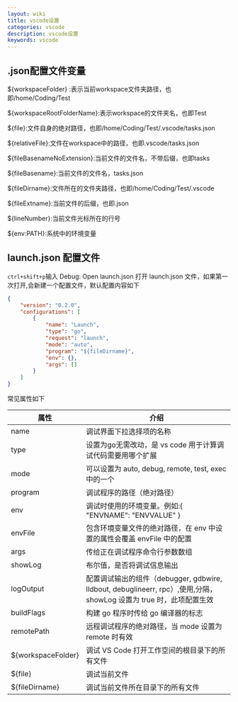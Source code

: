 ```yaml
---
layout: wiki
title: vscode设置
categories: vscode
description: vscode设置
keywords: vscode
---
```

## .json配置文件变量
${workspaceFolder} :表示当前workspace文件夹路径，也即/home/Coding/Test  

${workspaceRootFolderName}:表示workspace的文件夹名，也即Test  

${file}:文件自身的绝对路径，也即/home/Coding/Test/.vscode/tasks.json  

${relativeFile}:文件在workspace中的路径，也即.vscode/tasks.json  

${fileBasenameNoExtension}:当前文件的文件名，不带后缀，也即tasks  

${fileBasename}:当前文件的文件名，tasks.json

${fileDirname}:文件所在的文件夹路径，也即/home/Coding/Test/.vscode  

${fileExtname}:当前文件的后缀，也即.json  

${lineNumber}:当前文件光标所在的行号  

${env:PATH}:系统中的环境变量  

## launch.json 配置文件
`ctrl+shift+p`输入 Debug: Open launch.json 打开 launch.json 文件，如果第一次打开,会新建一个配置文件，默认配置内容如下
```json
{
    "version": "0.2.0",
    "configurations": [
        {
            "name": "Launch",
            "type": "go",
            "request": "launch",
            "mode": "auto",
            "program": "${fileDirname}",
            "env": {},
            "args": []
        }
    ]
}
```
常见属性如下

|   属性    |   介绍    |
|   ----    |   ----    |
|   name    |   调试界面下拉选择项的名称    |
|   type    |   设置为go无需改动，是 vs code 用于计算调试代码需要用哪个扩展    |
|   mode    |   可以设置为 auto, debug, remote, test, exec 中的一个    |
|   program    |   调试程序的路径（绝对路径）    |
|   env    |   调试时使用的环境变量。例如:{ "ENVNAME": "ENVVALUE" }    |
|   envFile    |   包含环境变量文件的绝对路径，在 env 中设置的属性会覆盖 envFile 中的配置    |
|   args    |   传给正在调试程序命令行参数数组    |
|   showLog    |   布尔值，是否将调试信息输出    |
|   logOutput    |   配置调试输出的组件（debugger, gdbwire, lldbout, debuglineerr, rpc）,使用,分隔， showLog 设置为 true 时，此项配置生效    |
|   buildFlags    |   构建 go 程序时传给 go 编译器的标志    |
|   remotePath    |   远程调试程序的绝对路径，当 mode 设置为 remote 时有效    |
|   ${workspaceFolder}    |   调试 VS Code 打开工作空间的根目录下的所有文件    |
|   ${file}    |   调试当前文件    |
|   ${fileDirname}    |   调试当前文件所在目录下的所有文件    |